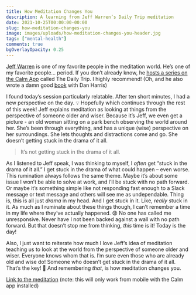 ```yaml
---
title: How Meditation Changes You
description: A learning from Jeff Warren’s Daily Trip meditation
date: 2021-10-25T00:00:00-00:00
slug: how-meditation-changes-you
image: images/uploads/how-meditation-changes-you-header.jpg
tags: ["mental-health"]
comments: true
bgOverlayOpacity: 0.25
---
```


[Jeff Warren](https://jeffwarren.org) is one of my favorite people in the meditation world. He’s one of my favorite people… period. If you don’t already know, he [hosts a series on the Calm App](https://blog.calm.com/blog/announcing-the-daily-trip) called The Daily Trip. I highly recommend! (Oh, and he also wrote a damn good [book](https://www.amazon.com/dp/B07C7FJJPV/) with Dan Harris)

I found today’s session particularly relatable. After ten short minutes, I had a new perspective on the day. 💡 Hopefully which continues through the rest of this week! Jeff explains meditation as looking at things from the perspective of someone older and wiser. Because it’s Jeff, we even get a picture - an old woman sitting on a park bench observing the world around her. She’s been through everything, and has a unique (wise) perspective on her surroundings. She lets thoughts and distractions come and go. She doesn’t getting stuck in the drama of it all.

> It’s not getting stuck in the drama of it all.

As I listened to Jeff speak, I was thinking to myself, I _often_ get “stuck in the drama of it all.” I get stuck in the drama of what could happen – even worse. This rumination always follows the same theme. Maybe it’s about some issue I won’t be able to solve at work, and I’ll be stuck with no path forward. Or maybe it’s something simple like not responding fast enough to a Slack message or text message and others will see me as undependable. Thing is, this is all just _drama_ in my head. And I get stuck in it. Like, _really_ stuck in it. As much as I ruminate about these things though, I can’t remember a time in my life where they’ve actually happened. 😧 No one has called me unresponsive. Never have I not been backed against a wall with no path forward. But that doesn’t stop me from thinking, _this_ time is it! Today is the day!

Also, I just want to reiterate how much I love Jeff’s idea of meditation teaching us to look at the world from the perspective of someone older and wiser. Everyone knows whom that is. I’m sure even those who are already old and wise do! Someone who doesn’t get stuck in the drama of it all. That’s the key! 🔑 And remembering _that_, is how meditation changes you.

[Link to the meditation](https://calmcom.app.link/DltyhxaYDkb) (note: this will only work from mobile with the Calm app installed)